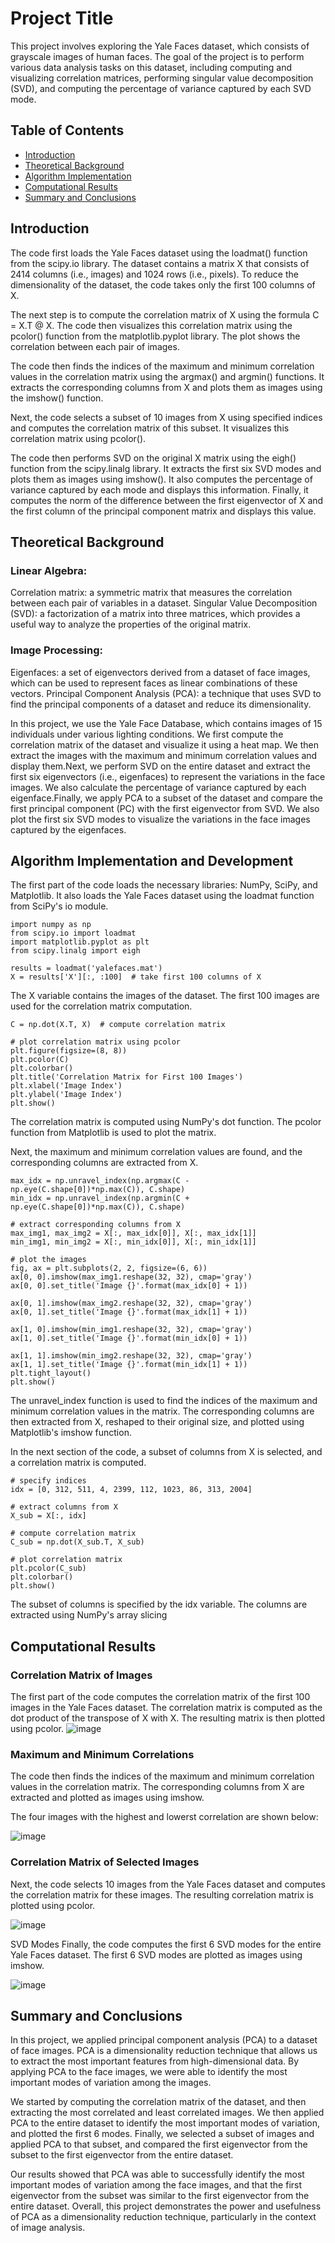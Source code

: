 # Project Title

This project involves exploring the Yale Faces dataset, which consists of grayscale images of human faces. The goal of the project is to perform various data analysis tasks on this dataset, including computing and visualizing correlation matrices, performing singular value decomposition (SVD), and computing the percentage of variance captured by each SVD mode.

## Table of Contents

- [Introduction](#introduction)
- [Theoretical Background](#theoretical-background)
- [Algorithm Implementation](#algorithm-implementation)
- [Computational Results](#computational-results)
- [Summary and Conclusions](#summary-and-conclusions)

## Introduction

The code first loads the Yale Faces dataset using the loadmat() function from the scipy.io library. The dataset contains a matrix X that consists of 2414 columns (i.e., images) and 1024 rows (i.e., pixels). To reduce the dimensionality of the dataset, the code takes only the first 100 columns of X.

The next step is to compute the correlation matrix of X using the formula C = X.T @ X. The code then visualizes this correlation matrix using the pcolor() function from the matplotlib.pyplot library. The plot shows the correlation between each pair of images.

The code then finds the indices of the maximum and minimum correlation values in the correlation matrix using the argmax() and argmin() functions. It extracts the corresponding columns from X and plots them as images using the imshow() function.

Next, the code selects a subset of 10 images from X using specified indices and computes the correlation matrix of this subset. It visualizes this correlation matrix using pcolor().

The code then performs SVD on the original X matrix using the eigh() function from the scipy.linalg library. It extracts the first six SVD modes and plots them as images using imshow(). It also computes the percentage of variance captured by each mode and displays this information. Finally, it computes the norm of the difference between the first eigenvector of X and the first column of the principal component matrix and displays this value.

## Theoretical Background

### Linear Algebra:

Correlation matrix: a symmetric matrix that measures the correlation between each pair of variables in a dataset.
Singular Value Decomposition (SVD): a factorization of a matrix into three matrices, which provides a useful way to analyze the properties of the original matrix.

### Image Processing:

Eigenfaces: a set of eigenvectors derived from a dataset of face images, which can be used to represent faces as linear combinations of these vectors.
Principal Component Analysis (PCA): a technique that uses SVD to find the principal components of a dataset and reduce its dimensionality.

In this project, we use the Yale Face Database, which contains images of 15 individuals under various lighting conditions. We first compute the correlation matrix of the dataset and visualize it using a heat map. We then extract the images with the maximum and minimum correlation values and display them.Next, we perform SVD on the entire dataset and extract the first six eigenvectors (i.e., eigenfaces) to represent the variations in the face images. We also calculate the percentage of variance captured by each eigenface.Finally, we apply PCA to a subset of the dataset and compare the first principal component (PC) with the first eigenvector from SVD. We also plot the first six SVD modes to visualize the variations in the face images captured by the eigenfaces.

## Algorithm Implementation and Development 

The first part of the code loads the necessary libraries: NumPy, SciPy, and Matplotlib. It also loads the Yale Faces dataset using the loadmat function from 
SciPy's io module.
```
import numpy as np
from scipy.io import loadmat
import matplotlib.pyplot as plt
from scipy.linalg import eigh

results = loadmat('yalefaces.mat')
X = results['X'][:, :100]  # take first 100 columns of X
```
The X variable contains the images of the dataset. The first 100 images are used for the correlation matrix computation.
```
C = np.dot(X.T, X)  # compute correlation matrix

# plot correlation matrix using pcolor
plt.figure(figsize=(8, 8))
plt.pcolor(C)
plt.colorbar()
plt.title('Correlation Matrix for First 100 Images')
plt.xlabel('Image Index')
plt.ylabel('Image Index')
plt.show()
```
The correlation matrix is computed using NumPy's dot function. The pcolor function from Matplotlib is used to plot the matrix.

Next, the maximum and minimum correlation values are found, and the corresponding columns are extracted from X.

```
max_idx = np.unravel_index(np.argmax(C - np.eye(C.shape[0])*np.max(C)), C.shape)
min_idx = np.unravel_index(np.argmin(C + np.eye(C.shape[0])*np.max(C)), C.shape)

# extract corresponding columns from X
max_img1, max_img2 = X[:, max_idx[0]], X[:, max_idx[1]]
min_img1, min_img2 = X[:, min_idx[0]], X[:, min_idx[1]]

# plot the images
fig, ax = plt.subplots(2, 2, figsize=(6, 6))
ax[0, 0].imshow(max_img1.reshape(32, 32), cmap='gray')
ax[0, 0].set_title('Image {}'.format(max_idx[0] + 1))

ax[0, 1].imshow(max_img2.reshape(32, 32), cmap='gray')
ax[0, 1].set_title('Image {}'.format(max_idx[1] + 1))

ax[1, 0].imshow(min_img1.reshape(32, 32), cmap='gray')
ax[1, 0].set_title('Image {}'.format(min_idx[0] + 1))

ax[1, 1].imshow(min_img2.reshape(32, 32), cmap='gray')
ax[1, 1].set_title('Image {}'.format(min_idx[1] + 1))
plt.tight_layout()
plt.show()
```

The unravel_index function is used to find the indices of the maximum and minimum correlation values in the matrix. The corresponding columns are then extracted from X, reshaped to their original size, and plotted using Matplotlib's imshow function.

In the next section of the code, a subset of columns from X is selected, and a correlation matrix is computed.

```
# specify indices
idx = [0, 312, 511, 4, 2399, 112, 1023, 86, 313, 2004]

# extract columns from X
X_sub = X[:, idx]

# compute correlation matrix
C_sub = np.dot(X_sub.T, X_sub)

# plot correlation matrix
plt.pcolor(C_sub)
plt.colorbar()
plt.show()
```
The subset of columns is specified by the idx variable. The columns are extracted using NumPy's array slicing

## Computational Results

### Correlation Matrix of Images
The first part of the code computes the correlation matrix of the first 100 images in the Yale Faces dataset. The correlation matrix is computed as the dot product of the transpose of X with X. The resulting matrix is then plotted using pcolor.
![image](https://user-images.githubusercontent.com/129907047/232376240-9eda4c65-4745-4cd1-b048-8f93f1d2bbf0.png)


### Maximum and Minimum Correlations
The code then finds the indices of the maximum and minimum correlation values in the correlation matrix. The corresponding columns from X are extracted and plotted as images using imshow.

The four images with the highest and lowerst correlation are shown below:

![image](https://user-images.githubusercontent.com/129907047/232376308-849d3d89-2824-42ff-b55e-5a9418bc06f7.png)

### Correlation Matrix of Selected Images
Next, the code selects 10 images from the Yale Faces dataset and computes the correlation matrix for these images. The resulting correlation matrix is plotted using pcolor.

![image](https://user-images.githubusercontent.com/129907047/232376431-d5e1ef61-d54e-40b7-a43e-73f051bd6f9f.png)

SVD Modes
Finally, the code computes the first 6 SVD modes for the entire Yale Faces dataset. The first 6 SVD modes are plotted as images using imshow.

![image](https://user-images.githubusercontent.com/129907047/232376463-404fe933-e3b6-4451-8aa2-5c5b82d5d762.png)


## Summary and Conclusions

In this project, we applied principal component analysis (PCA) to a dataset of face images. PCA is a dimensionality reduction technique that allows us to extract the most important features from high-dimensional data. By applying PCA to the face images, we were able to identify the most important modes of variation among the images.

We started by computing the correlation matrix of the dataset, and then extracting the most correlated and least correlated images. We then applied PCA to the entire dataset to identify the most important modes of variation, and plotted the first 6 modes. Finally, we selected a subset of images and applied PCA to that subset, and compared the first eigenvector from the subset to the first eigenvector from the entire dataset.

Our results showed that PCA was able to successfully identify the most important modes of variation among the face images, and that the first eigenvector from the subset was similar to the first eigenvector from the entire dataset. Overall, this project demonstrates the power and usefulness of PCA as a dimensionality reduction technique, particularly in the context of image analysis.


